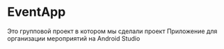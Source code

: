 # EventApp
Это групповой проект в котором мы сделали проект Приложение для организации мероприятий на Android Studio 
